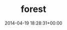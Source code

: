 ---
title:		"forest"
type:		"upload"
description:		"TBC"
date:		"2014-04-19 18:28:31+00:00"
album:		"landscapes"
filename:		"forest.md"
series:		""
cl_public_id:		"landscapes/forest"
cl_version:		1497004673
format:		"tiff"
bytes:		3549816
width:		961
height:		1440
exposure_mode:		"Auto"
program:		"Program AE"
aperture:		"2.8"
focal_length:		"70.0 mm"
iso:		"640"
shutter_speed:		"1/2000"
metering:		"Multi-segment"
flash:		"Off, Did not fire"
white_balance:		"Custom"
colour_temp:		"4650"
has_crop:		"false"
orientation:		"Horizontal (normal)"
camera_model:		"NIKON D800"
lens_info:		"70-200mm f/2.8"
artist:		"No artist info"
x_resolution:		"300"
y_resolution:		"300"
---